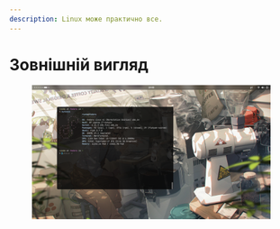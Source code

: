 ```yaml
---
description: Linux може практично все.
---
```


# Зовнішній вигляд

<figure><img src="../../.gitbook/assets/image (1) (1) (1) (1).png" alt=""><figcaption></figcaption></figure>
